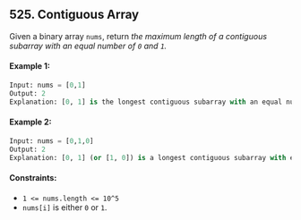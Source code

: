 ## 525. Contiguous Array

Given a binary array `nums`, return _the maximum length of a contiguous subarray with an equal number of `0` and `1`._

#### Example 1:
```py
Input: nums = [0,1]
Output: 2
Explanation: [0, 1] is the longest contiguous subarray with an equal number of 0 and 1.
```

#### Example 2:
```py
Input: nums = [0,1,0]
Output: 2
Explanation: [0, 1] (or [1, 0]) is a longest contiguous subarray with equal number of 0 and 1.
```

#### Constraints:

- `1 <= nums.length <= 10^5`
- `nums[i]` is either `0` or `1`.